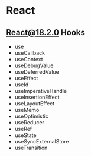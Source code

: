 # React
## React@18.2.0 Hooks
- use
- useCallback
- useContext
- useDebugValue
- useDeferredValue
- useEffect
- useId
- useImperativeHandle
- useInsertionEffect
- useLayoutEffect
- useMemo
- useOptimistic
- useReducer
- useRef
- useState
- useSyncExternalStore
- useTransition